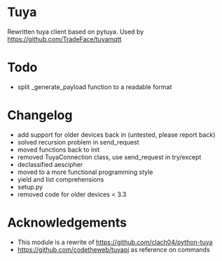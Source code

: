 Tuya
===================

Rewritten tuya client based on pytuya. Used by https://github.com/TradeFace/tuyamqtt


Todo
==================
- split _generate_payload function to a readable format

Changelog
==================
- add support for older devices back in (untested, please report back)
- solved recursion problem in send_request
- moved functions back to init
- removed TuyaConnection class, use send_request in try/except
- declassified aescipher
- moved to a more functional programming style
- yield and list comprehensions
- setup.py
- removed code for older devices < 3.3 

Acknowledgements
=================
- This module is a rewrite of https://github.com/clach04/python-tuya
- https://github.com/codetheweb/tuyapi as reference on commands 